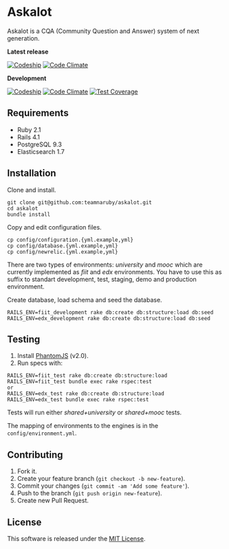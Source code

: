 # Askalot

Askalot is a CQA (Community Question and Answer) system of next generation.

**Latest release**

[![Codeship](https://img.shields.io/codeship/ed259b90-587a-0133-afb6-26e98ecb9625/master.svg?maxAge=2592000)](https://codeship.com/projects/109682)  [![Code Climate](https://codeclimate.com/github/AskalotCQA/askalot/badges/gpa.svg)](https://codeclimate.com/github/AskalotCQA/askalot)

**Development**

[![Codeship](https://img.shields.io/codeship/ed259b90-587a-0133-afb6-26e98ecb9625/gama.svg?maxAge=2592000)](https://codeship.com/projects/109682)  [![Code Climate](https://codeclimate.com/repos/5710ad164c2a41314500449b/badges/f0124b8f7e331110e733/gpa.svg)](https://codeclimate.com/repos/5710ad164c2a41314500449b/feed)  [![Test Coverage](https://codeclimate.com/repos/5710ad164c2a41314500449b/badges/f0124b8f7e331110e733/coverage.svg)](https://codeclimate.com/repos/5710ad164c2a41314500449b/coverage)

## Requirements

* Ruby 2.1
* Rails 4.1
* PostgreSQL 9.3
* Elasticsearch 1.7

## Installation

Clone and install.

```
git clone git@github.com:teamnaruby/askalot.git
cd askalot
bundle install
```

Copy and edit configuration files.

```
cp config/configuration.{yml.example,yml}
cp config/database.{yml.example,yml}
cp config/newrelic.{yml.example,yml}
```

There are two types of environments: *university* and *mooc* which are currently implemented as *fiit* and *edx* environments.
You have to use this as suffix to standart development, test, staging, demo and production environment.

Create database, load schema and seed the database.

```
RAILS_ENV=fiit_development rake db:create db:structure:load db:seed
RAILS_ENV=edx_development rake db:create db:structure:load db:seed
```

## Testing

1. Install [PhantomJS](http://phantomjs.org/) (v2.0).
2. Run specs with:

```
RAILS_ENV=fiit_test rake db:create db:structure:load
RAILS_ENV=fiit_test bundle exec rake rspec:test
or
RAILS_ENV=edx_test rake db:create db:structure:load
RAILS_ENV=edx_test bundle exec rake rspec:test
```

Tests will run either *shared+university* or *shared+mooc* tests.

The mapping of environments to the engines is in the `config/environment.yml`.

## Contributing

1. Fork it.
2. Create your feature branch (`git checkout -b new-feature`).
3. Commit your changes (`git commit -am 'Add some feature'`).
4. Push to the branch (`git push origin new-feature`).
5. Create new Pull Request.

## License

This software is released under the [MIT License](LICENSE.md).
